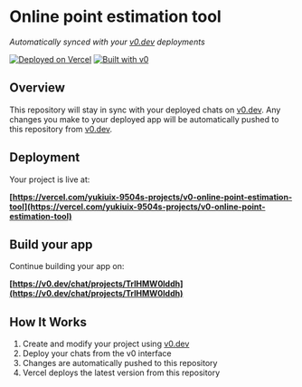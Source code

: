 # Online point estimation tool

*Automatically synced with your [v0.dev](https://v0.dev) deployments*

[![Deployed on Vercel](https://img.shields.io/badge/Deployed%20on-Vercel-black?style=for-the-badge&logo=vercel)](https://vercel.com/yukiuix-9504s-projects/v0-online-point-estimation-tool)
[![Built with v0](https://img.shields.io/badge/Built%20with-v0.dev-black?style=for-the-badge)](https://v0.dev/chat/projects/TrIHMW0lddh)

## Overview

This repository will stay in sync with your deployed chats on [v0.dev](https://v0.dev).
Any changes you make to your deployed app will be automatically pushed to this repository from [v0.dev](https://v0.dev).

## Deployment

Your project is live at:

**[https://vercel.com/yukiuix-9504s-projects/v0-online-point-estimation-tool](https://vercel.com/yukiuix-9504s-projects/v0-online-point-estimation-tool)**

## Build your app

Continue building your app on:

**[https://v0.dev/chat/projects/TrIHMW0lddh](https://v0.dev/chat/projects/TrIHMW0lddh)**

## How It Works

1. Create and modify your project using [v0.dev](https://v0.dev)
2. Deploy your chats from the v0 interface
3. Changes are automatically pushed to this repository
4. Vercel deploys the latest version from this repository